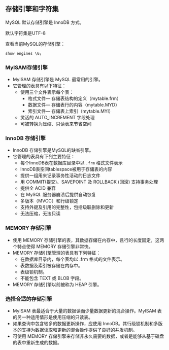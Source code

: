 ## 存储引擎和字符集

MySQL 默认存储引擎是 InnoDB 方式。



默认字符集是UTF-8



查看当前MySQL的存储引擎：

```sql
show engines \G;
```



### MyISAM存储引擎

- MyISAM 存储引擎是 MySQL 最常用的引擎。
- 它管理的表具有以下特征：
  - 使用三个文件表示每个表：
    - 格式文件— 存储表结构的定义（mytable.frm）
    - 数据文件— 存储表行的内容（mytable.MYD）
    - 索引文件— 存储表上索引（mytable.MYI）
  - 灵活的 AUTO_INCREMENT 字段处理
  - 可被转换为压缩、只读表来节省空间



### InnoDB 存储引擎

- InnoDB 存储引擎是MySQL的缺省引擎。
- 它管理的表具有下列主要特征：
  - 每个InnoDB表在数据库目录中以 `.frm` 格式文件表示
  - InnoDB表空间tablespace被用于存储表的内容
  - 提供一组用来记录事务性活动的日志文件
  - 用 COMMIT(提交)、SAVEPOINT 及 ROLLBACK (回滚) 支持事务处理
  - 提供全 ACID 兼容
  - 在 MySQL 服务器崩溃后提供自动恢复
  - 多版本（MVCC）和行级锁定
  - 支持外键及引用的完整性，包括级联删除和更新 
  - 无法压缩，无法只读



### MEMORY 存储引擎

- 使用 MEMORY 存储引擎的表，其数据存储在内存中，且行的长度固定，这两个特点使得 MEMORY 存储引擎非常快。
- MEMORY 存储引擎管理的表具有下列特征：
  - 在数据库目录内，每个表均以 .frm 格式的文件表示。
  - 表数据及索引被存储在内存中。
  - 表级锁机制。
  - 不能包含 TEXT 或 BLOB 字段。
- MEMORY 存储引擎以前被称为 HEAP 引擎。



### 选择合适的存储引擎

- MyISAM 表最适合于大量的数据读而少量数据更新的混合操作。MyISAM 表的另一种适用情形是使用压缩的只读表。
- 如果查询中包含较多的数据更新操作，应使用 InnoDB。其行级锁机制和多版本的支持为数据读取和更新的混合操作提供了良好的并发机制。
- 可使用 MEMORY 存储引擎来存储非永久需要的数据，或者是能够从基于磁盘的表中重新生成的数据。

 